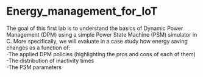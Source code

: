 # Energy_management_for_IoT
The goal of this first lab is to understand the basics of Dynamic Power Management (DPM) using a simple Power State Machine (PSM) simulator in C. More specifically, we will evaluate in a case study how energy saving changes as a function of:\
-The applied DPM policies (highlighting the pros and cons of each of them)\
-The distribution of inactivity times\
-The PSM parameters

